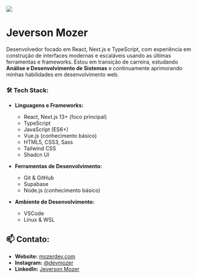 ![](https://komarev.com/ghpvc/?username=jevemozer&color=006bed)

# **Jeverson Mozer**

Desenvolvedor focado em React, Next.js e TypeScript, com experiência em construção de interfaces modernas e escaláveis usando as últimas ferramentas e frameworks. Estou em transição de carreira, estudando **Análise e Desenvolvimento de Sistemas** e continuamente aprimorando minhas habilidades em desenvolvimento web.

### **🛠 Tech Stack:**

- **Linguagens e Frameworks:**
  - React, Next.js 13+ (foco principal)
  - TypeScript
  - JavaScript (ES6+)
  - Vue.js (conhecimento básico)
  - HTML5, CSS3, Sass
  - Tailwind CSS
  - Shadcn UI

- **Ferramentas de Desenvolvimento:**
  - Git & GitHub
  - Supabase
  - Node.js (conhecimento básico)
  
- **Ambiente de Desenvolvimento:**
  - VSCode
  - Linux & WSL


## **📫 Contato:**

- **Website:** [mozerdev.com](https://mozerdev.com)
- **Instagram:** [@devmozer](https://www.instagram.com/jevemozer/)
- **LinkedIn:** [Jeverson Mozer](https://www.linkedin.com/in/jeversonmozer/)
